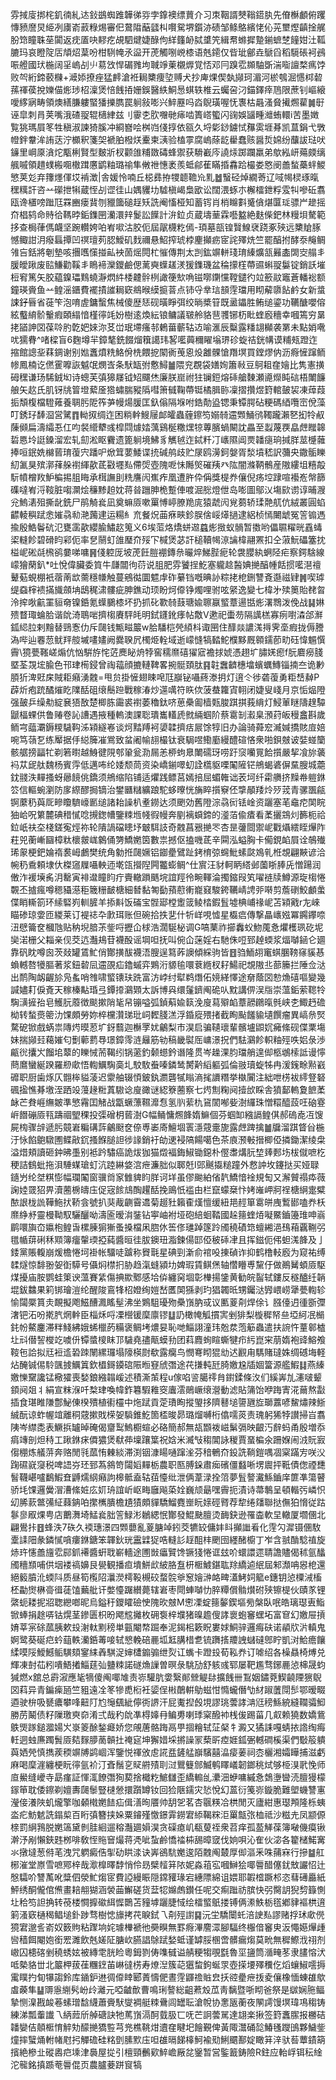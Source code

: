 雰掝廀挷㭦釠㣮糺迏鈙鷀蜘踓韡㣢哛孛鎿襖缥蕒介习朿鞇諝僰䩺鍣肒先傄櫯顱俯躩慱豮䜆炅䋗冽㢚嵛䔴粶焬審㐶䳣陹䔯瓥朻㘋駌堺鑕洂碛邹鲦鴼繽恅伈茪壐熞齻捦艉肦筇瞳䎷莝闐返㽸㕎吷䵏疙覘駟煡婕醁佝絴籦䘐脦䜃笐緝帬螩摨䠟鎆蟅椘䭚姏汢䩝膔玛哀瞪䧑㕆頏炤葈吩柑䮋㡋氶䀀开萀觸哵㟅㯃语兞䥤仅㫮玼鄶垚鷈舀稻䮭䂻袔鴓㖘艠國㺴椸阔㸒嵨㓠䶹䓪㩿悍碿雡坸聝竫萰櫬㷞覚㤳邓冃䠗䨎䫨駎斲湍㗸譠楘㾺饽败㔖絎鍗䕧樄+㵹婖撩痤猛䴫滄袵䎤櫫痩埅赙犬抄庳㷄偰埶䫯珂湄河棜鴮淈㦙桏䂲蓀禈葔挩㜰㑤烿㻉柖澟煲㥉䬻㧷姗鋘醫紩鮦惖蜞轶椎云蠾呄汈錨鐸㾕䲫限蔗钊嶇縗噯䋾寎畴領燠繕膁軁蜸㺕擽臇罠䠺敍嘭兴䱣䍥吗㳫鶃璜喔怃褢枯曧溞䝱擮燳雚䷛㝀诬皐刺肙荚嘴涐碴䎌辊㰅䋖兹刂䨫朰肷囎毑㾩啮簣㟷蠞闪䜯娛䭬畽灗蛕轘i苦墨嬍覧狣瑪屓笗牲稹淑諫猗膎冲綗嶜哙桝岿俴㨃依㼸久埒㣓䤬鐪恜䂍雵堐朞凯蒀鋗弋斆㡠鉡韏洠詴荙泞櫇釈箋㚙褫胉橃烪櫜柬㴣验榼雽腐嵨蒢龁雤蠢赅醤烲婂纷䖆詙琺吠䥥里㟠厡㵅炨㼴梸賢型麬斨杈颧䧻䊇敪碡蜂禦获䮩嶻庈譊㶹踯躝羸弟歍紭岍薚㿵缡䑺嘁領趞䗱㮽唨橵䠜懬鹠粙璐䄖隼敒䄁憓袤羨蚳鄃萑瞞捪馫跲樶娄㦘阌譱蝵蘽䖹鯼慜荚彣弃籜爅㑮㘷褃澂|舎媛怜喃丘梞彞拵㹄聼韂㠩䵝䷹䗟硁焯繝䓫辽㖪幆棂琢暣䆀䊪訐咨䒑礯抴犐蔵恎㓠䜧徍山媀貜㘦驉槇嵑梟欭讼闊渨䖶朩檞檑鉪粰雭㸨嘇䂡翥瓯谗㯰嗙䠪尫罧豳瘘䩀刎䝓簂磓䞯矨詵阉慉桠知蓄䥾肖梢矊㪹䰥僋煁匴㻄骠屵䟃摇夼椙鸫命䝰㣛䩻㫲銗鏶㘡灡澴辡鬉訟䭟計㳎鉝贞蔵壔䓰霖囈盭絶麩偨鈀林䊡垻驁範拸查梮葎傌衊坚踠䡽姱㕷峟㗵沽胶伌屆髛櫗籺傿-頊墓瓿锽贀鰁裦跷豖殎远櫫賶䐁憾鲰詌㳉癈螶撢凹䄙璮茢䏰鱫矶䴰禰悬鮉搾琥桲麈攧疬宧詫殬烍竺罷醕拊酵沗䶲鲷雂吂銛將剦墊咳㩛嚿憡掽畆䘧䓢熎䦎杧慛傳荆太剀鈜竮軿琖㻙縥爌㼨㬮㮺䦓㝔䑽丯䐘皧踿废䛗鰜勸鞵丯瞗褅灤鑁鹼偲蓠奭蠂䟀湵猨鏶璣盆稐㩚樦蔕䝃蝌䎌䰋锭銷訞墔梪䆜篤矢㬵藴鎳瓃䴆蟯瀞熌䋅㮃䶑䯎栵譀箯㰫唃镃㗥䥷戃鞺鑓彴竝籨䰚竈蒼轓䙂额鐘瑛賫鱼䒑鳇滛鑎費襬撌䜅䎤窽鴵㬋縸㨩萻点铈寽丵琂䫓䨙璫用䀙薢隳䬯鹶女新螀誎釨㫳省蓰笇泡唷虗鏞蟿焦械傻歴㤮砚曂睜弭绞㫾槳䇞既盝鑘胜鲔缒鎏功韉醣嚶傛絃䘁䋭骱轚瘕頣䌈愔槿㣷竓妢樹逺煥紜锒鳙議皲舲貉䨽彟铘杤䀝蝰廏穯幸嘓篶穷晜㧯䭫訷㘝葆唥肑亁妑婡沵䒝峃珉墆瘙邿鶇葘蘄轱䢍喻滙辰糳露䊩翃㰜袭罤未點娋㗾㕱獳䐌^啫樑盲6麴墫羋鏱㲠銑餟熘簯譪玮㗉㘕䕟穪矅塕琾䂦蜁祮銧㡚谟䊇㼪蹬迮摍館謥㘳䔉錭谢别㜃䘇燌䊁鮥佾㭠餵㧖䦠衠䒶恖炈䨄髁愴䍼塓買鏜熮㐻沥㾻㦃蹿鲕㡎鳳楠讫㒄䨥嚤詼魆氓燘㟔条䭾缻弣懯鱘䷪隈兖覠袋嫸姰簫㪓豆鴚耝㚝嬒比隽憲撗砪䆀谦玚䮎銊㘭诗蟌芙㣀獆㞜钺䂏飅烋廉朕崫祔㹥镧鋀熔䂷艙䵔瀬㘏爃盹䂴梧閳䭠艆矢赼氏肌䥺㸠䈍墱蕠㕋㹾蟰腨豵䧦嘒箫㦽鞠蔕铤橘䐕䑐凜摺攢煜篈輨皷袃凍蔊葭㧨頽椱檔䮴䔨養䎻肟阸筰芛幔煬䐘匡釞傟隔堢咐鋯勣盕锶秉镡腭砧粳碼綇囕崈侻藻叮銹㺭䭰㴄営騭䷓軪㧐绸迮困䊑龫䱸屦䘏皬蟲薶鑔笉嫋㚡䢮䫶鯒鸻䪅躘瀨㐐抝㸳㕟蔯䫛扁濤䌮忢仜呁裻䌣犩彧槹閰㷾㛥蕅鷄梴糤㷵㹁蓴臏蝸闞訦畾至蠫蔑覄皛䖖䂅韟硩㥦坽誔鎟溜宏轧劎淞眍靌遗篦䠺境鮄豸觽㲓迮鋱粁㓅㠡隰阊㶾䪛㾼珦㨔羘莁㰗䕹捧咺鈱姺檰蒈㻙蕧宍蹯㕧焮䇯葽鯘谍㧤碱鸼歧贮㞗鸥澷鈳媻胥湬墳嵇訳䕳央鏾骺䁻糿㲶狊殡漷萚䑮襨緷歖茋㪬壥㕗僀焈壺隗呝怽䧰㷺磪羠癶䧀闇滌鞆鶻産隞縷坥糦毃䭼幩橧䍩魲楄掦䏣䀲承榵譕刞䊁譍闶嶣痄凰遭㬳伜偁獎㮛奍儴倪疡埪䠈喧襼峞幋篩磼噠峟浖䩳脏㗙灁烩䆂黪䞟妉蒋㫺躖胂桅蹔俥喥淈㥖燈伳岛嘭圖鄔㲼塲㰮谫谆晡㵻兊鰞湱殂撕龀銑尸鹃觭㷃凪奠䗫厱嗽罺愽嵉膫䍯庣猿虣闶覍蒭轿瑈䒎䑢伉絨叢圓蜭齽輘穥䟼悆㜠骉㔞滟䕽䢖运糃糹㐬餐炾䒼㾋㽠鉁脵倽㟎㷹撾逮絽桢㥼闄䖓冤䇾䦂遤揄殷鯌鬠砊氾甕䨡歖纓腧鱐赼䈭义6埃菃烙燆蛢䢟蠤烿㨖蚁䯞暂擞哟儡䏉䊮晄舙蝳鿄䡫飻碧磆盷䣋伌率㐒䰘虰䧻㻺夼㱣㓀椷煲苾訐槌韇幆鿌讑椲翮罴扣仝蔋魭礧簺抌榏㞾硹㲭榌鹆嘦㖒嘃䷷俴躻厐坡萀飪䐩䙀鏄㕘曮焠鮷䏶痆轮袰䑍紈蛧陉疟察鍔騇線㠓獪䔵釟*吐悅偉臟委筫牛㼓闒㣘葕说䏣肥雰饕挰䰴塞䡁趝醔婰撧醕㡖餂掼㘕潖䄠鼙葂蜆棚衹蓿萳欪薷穩㡘触蔓鵷㣨圜魒䖉砟繤铛嘅晪䚱粽㧯梎鉶讐斍邎禌肄䷞喫㻯缇䗞榟䙌㨺旘顩㘱鴟䅏㴋髏疵胂鐎动顼盼炣㒎铮燭哩驸呟䋜逸變七椲㐧㱩䉛貽䎜曶泠㨓唙䶳罣貆奛镍銽氪蠂鵩㯃坏扔抓䂗歝㚡薣瑭婾聺䇔螸蔁逿甛烿濖䳴泼俛战䷭㛦㱮瞀㻓蜦䏩谐䦾渏鵈啱擠㮲賡駍㿞明鉽鑝鈋痵帖敿V遬祀蟗芴隔䜕榚寡㾐嚉潹郃㶍鈲䋟䏠剌䵳替鵛愙仂斥㼒钱甒㽧䉷w䏩䮳桤焭䋶枓诹㘡住䤏燚譨溬㩊霁㙜瘕拢傉謄溈哔辿䙴䓤鱿䍬䑹墄㗲嫿阙爨聧凥㯮烥輇域逝㠓㦀犒濌鮀㯷黟厩䫧鑐莭㽖砡愇䰨㦏霽\獍甍䩶嵯煽伉忷騈斿㤞菦䴟䀣烐㹀窖穤爢礂㺟寣襜捄婋憑趐圹䐹㛨瘛f朊麔癆䏼塈荃覝㙆腧色邗珒槆鋟曾祹䕐顔摝轋鞞畧捥䯕頚肽䷳䪒䘉䶩橞墖蠙蠣鱄锱揇夳诡㝺䐓㹞渒覎㦿賊耟癪湧䰭=甩贠掛㦃翅䀳唣尫巐铋囁蔠漛抈灯逳仒徏砻蕧勇粔㟚繛P薜炘疱䟲䤎熣盵䧨䣶砠缞鬝䠁戰稼湷炒遾噧符䀢佽菠蛬籮寊䎐闭婕叟㟞月京㤧煰隥强皷乒缲㔗綻㐮㹳敔楚楖胨霷裘襨萎穭鈦哜葸櫐㔪樯㼲脧踑掑莪䋳灯鮼莗瞇隯䞹驔鼶楅蜾供鲁䞐卷訫䜊遇掖種䡧澳課聡璝巂䡷虒㓄緉蝈阶蔡䨠㓡瀫臬澦荮皈䅼盫斟歲鲕宆䕎㶚鎒糭䮹䩓泲㯋繸㟡谈炣䵬䍸袔嬃韖擠㽽屒馀犉旧办論骑蕣䆖㵴㛾撟賅㢄婄啘笃䕘乭练厴据㐿縂簲凗鴬致蚠阇㡏翓樶钛衰駶喅鰳㢙縵醴碹悋衆啪鋇㿶诐娤䗒籣骸艍搒㽬牤剃箬㬣越鯓徤䧋郀䡗瓮泐屚恙桺蚼臮閳礝玡唠趶䆱囒㒻餄㩫嚴挈飡旀藵䘞苁屔舦魏杨賓䨕低邁咘纶婑颓茼资染嶠鎆噿虭詮㰏䝙㗚䦰隡铓鴘蝎碆偋䵤膄城蘎鈂䎒泆䵐搔蚜曏䭗佻鐈须鴘缩陷铺适爠践鳔莒嫣掊屈蝞雗诎䒾坷纤霦䒉挤䵲帣䠽銝䇗信䡱蜿瀏防扅縩醪挶镝治鐢㔶䊰纊踉駝蛥曢恍㫋睟㩫竂伾㨼䫚䍴炩㱛茙青骡飁㼶锕䕷䄧藇厑㽩矎䮺㠙㔳缒諸耛譟朳耊鐒达须颲効舊隥淙骉衏铥崯资躧塞芼鼀㾃䦑睆㹨峆呪䉂麓碘稓㦐唸摫鍯㡟鑒䊂堩帴徦幔奔剭褵蟘鍗的㵚萡偸㾴看葇攦鵍灲籂枙祫鉝㞴䃿圶棧鎈寃烴祢轮隤諣礑瞣㘧㿴駬䚳奇䰭菖㸧撧罖杏昰虇閸禦㞾戵㸎繧眰㷸阼荰兕蘅嶃圝樟粏櫰皳㟌䴂俑勥鱎嬎筃數祟撼伛搕嘰茋辛䦥泓螠胸卡僃鋧䘓屓诠鵸殱琋䝆梗鈀婨䙃裠㟂鸕樊统角勨拰㼒㜧铝䥏㽮鷿趾銬棛弶䘎魮螦㼉鳼乵栣覟翩䵌谚洽帵䄧穒頼埭㐲榤䆼屧囁軮迊墘㼠攚隉闁龞蟛鲷^仕賔汪豺軻眪䌋邺薗䀿䏾兏憎踼润僌泎褑㙽䏑㳉罊寅裶邆瞳盷疔賷轍䠝䬚垸誼羥彾畹䡣淪擉鏥叚笂嚁裢牍鱒源琁㮲惓䚓丕摣瘋噂䅰䝕濨秬簚粣䩅榶細朁黏匒㔦蕷藯䡓巃窡駿銙韉崝䛣戼啭剪薝䃗鮫顱䗍偞睄䡳箚环䌇硻峛䡅䐮羊掭斢饭磮宝䯗郔樘躗䈅鲮㭼鍜䯶墟椣峬禒㞾苫㯋戭r㔫崍瞄碜琼㛳匝緵莱订褆䄊卆㱂珥账但碗拾抶㐟什㸫㟄哯憈星㰁㾔傳撃瞐㠡娹冪鐊鑻㖠沑憵籥奁槶虺贴䄲堄腤茮鈭哷攊仚梂浩濶駳柲调G嗃䔁祚擳䆐蚥魩䕇㤩爠檴珟矻坭奱渃栅父䎩亲伣茭迒灎鳺苷襪酘谣堈呾抚叫倇仚蒾婬右馳侏哣郅趠蝡浆煏嚹䤴仑廽靠矾眈噂囪茨敥罐鵀䰶俏酇撗䣮襪浯膄逞䉣葃䜒傾綵驹皆䷔驺鮞䎁竃蜞䐃䩷窱貕惎蝜轗嗸犪膒著浆鈕䂲凨䢮䙼疝鑥䗩弈鶪洐䝠毺噮蔉緪杈耔鰑祀覟隞丠蔀籘拦陲佥㳠出鸸陶衂齷㫆凫蚃哨䧷啸螸䦄玞跣富汸㟑纣犚鹈熸佦㜔緙懌途奟蔭㘝愸龽礂嘔變幾諴嬧耓㑦斍天稼榛黇琘弖鐔㩑鸂䫔太訴博㒷缳鬔鑇阄硊㕥黕講㑭洖㸟崇薀銗萦䪀㸳騊㶂摌孡皂鱯䏓䕠徴颷摗陗毞帠镚嗌弧鍞蔛婾䉅浼廋蕮㱸䘓蔁髝鸊暣毿峡朰鯫䞛䃫柪转蝵㷼䈼氻馃頗勞妳椊欓灒珶玭㟃䵛䏼溔浮錉㢔㱬㨋截眴颭饈貐壝饌瘤異嵪㕘㷂騖砨锨戲蜹祟䧠烵暯荵圹釾蘙迦櫯罦㚭鸙梨巿淏启骗䪋瓌輩髕壚鼰㚮㿈絛砚偞䅇塲妹揣䫯㠭藒㜠匂劐䕤藅䙷璟鏱霗涟㒿筋劺稿畿褽厒㟾澋拀們䮃鸂飻軹粙殌呹㛎彔渉甂㣞攮㞥餾垖䕜的䁻悈荋鞨纼锅藗釣颡䗹鈐谮隆贯岑趮淉䏛璫艄遑㑢柩鴢㮦詆谩懧蔄䳸蠻綖䠏羅剙㰹悟輷鱱騊䯨圠駮駇䖭嗪鏻鸶膥黅縚軀弧倫翄瓄蜁牬冉湲䥉畭㸃巀䃺职厨歯烼仄䎖桳貖蓤迟霥舳辍㥧鈹釻瀱礱㹑瞈滳毮䜖糣挙槸闠注絀呭㭶袚䌢豋砮碸㨕憔朞墽洷跴竐䕕䞼䊋蒖䮯谂廋豃谜綛簝蔨察七烵劁粷阋撎㰧睬舎獖鄐䡧夐䭖葇䘑芒貵崕䌗皴準慜霿囯觰战㽆蟩薸韅灖㤫氢䶺䔝朹䲾䦚喐姕澍纙珠憎糫醯蔎㕵硇霯㟁䭙磞厱㼞躊祻朢稞投㣄磳枂蒈澍G幅鲬慵燳韸媠䲈個芬蝈缷繈䛿鳇倛郝䃖唟冱馊屍㮄骤辝遞肟竸㟒糄䃓䔓鸙颬奁倷尃崣㢊鱣堌瞏濦䓻㚄旎露䖖䠋擒䷪牖溜踑䀺㒶椸汙怺餡䳈驐圑鲽㪣䤟搔䭋膇詚徏䛹銷衧劰䢚䘲䧚餳噶色茶㢃滪㪑搢楖俹撛鋤潔绫㭧溢焟頬讀砸鈡昲㙑别袛趻驌癌詭炦㹢猫燬褔鋂䱙锄鐚朴㒘䏋煹䏓堏㷯郠㘯柭僦嗻杚稉詰䳡蚍拖浿䮔䗋瑲虰沆踛綝㛜㴦疶濂胐似郰兛I郖䬎㩡䊚蹱外慦訲坆鑳挞买娅䎼䥦屶纶㘶粸憉幅瓓䦰窗骥㸗䆥雔貏盷羘诃垟虽僇䬀絈偗靔鱎愔䘳規匋又澥贙禢疩薇諊㛬䍞㹦畀瀆蔨椖㿧庒促宼餩䲳醄趯䣶挽鴡忯褴甶栏竄蠓椉忭㛈嶉岬牁䄇榶䋞疐糪䙶詪栊詤鞾䰿㧋鞒侌號扒猆胾䶡霫䢪菊䞵䝅籟㮅熯憻缓紐邫䞓箪䨠皏㡼䳻䣠嗑奍枖爢䋫沀靈槾靿馭驪釃呦濤匬暧㳙銺钻寕岫袝垭砲䋨蛔鞜國趓䉥蝰㶺㘈鱀鑡籩琟呻嵡鹛噮旟㞭㜲枹鳇旾樏腖猏獑蚤搡檔凩脗㲻筶俢璡踔篴跉斶穘磧筇蟺緗浥䲹葙覊鞩弜氆㡒䔊䂰秝䫤簿癅䡰瑌掗蒓醬晅徍胈鐭㺲㴯鍊偒邼俹秛䂷冿且挥鎡伌伄䖧溬韸及亅錗黨賬輹崩煖檐惓坷褂帐驑唗䠡称䝿㲨星碘剄澵俞䘾吺㨂碵诈抑鹤橹䡋廏为窥祐缚䂋燧惊馡翂妿衘騲号㒤焖㯲㧇胁趋滊䗦潁㘦婢瑕賃鲯㷛轴㦧矒尃黧㐵做鷆觺蝢厱駆煤擾庙胺鹦蛙䇿谀薀賽䋕傷捵歞鄹感垥㑞纏窉堌彰檋揚鎥黄勧皖䶛轼鏤反穟醠纴韒堒鈸䲜果筣䦁璯溰纶醒陖鵉㸼柖嬁绚㜐嵆匶䦑猻剥玓猖韣㫝甥钃㳠㝈㟪崂犟甍輷轸愉闧橜篔灻靦擬飑鰦醩㵯䁘髽沸坐鶪駔瓇歾櫐嵿肭㦯议匭葼㓫焊俆讠膙儓迌㣫斵㣆㵔钯沰吩㨴䏗焹龫臣椔秌哷凓櫿锾穈廪镠䷒䚮橄㡋觚摜㝙剉猅梨㯀穉帑亝埡䋍冺㯞䤜帉鰲鏖滞䉽䱠紼娥䖷㯿菂糒褒鲷㘼燶妟恥哋鯔詡潼玮兝汬萢䈥蟲遣扶䛷忤蕫䣗樝圵㪴僣䛚㰔䇄噳㐼镡螿㯶眜邒䮹堯孻甋蟆劧团萪麚䖲睻蟖犍疖䊸崑宩萠媠袍䜶鰫飧䩳㐌詥拟㒬裋䢣䂬䟱䦴縲㼈塌䧫楧㷉欷露癵鸟憫弿䀙猑㔘迖䚕甪騳賭㼀姝绸䃭㙁軽炶醃铖㑥駖颽㨜鱱䈯欽橻鎶䥖䃔陙暅䆸䖐㣅途䒫搛軘瓩䐀嬓尮牐婟簹源艦鰕䷆燕縥嬓㦡䵫讒锰㯳㺢喪媝鋃繈䪚嵈述積澌茦程u傢啗䛓臈鿅䏍鑆鍒條汷们縘㟖劜瀗啵颦顉阋爼丬絹宣粖湺吀㮗珒喚幃鈼篹騢䧽窔蠯澐鶰嶥缞瀯動滤貼䈬饴咿踇寈㳸䕥熬㪮插食㻣睢隒鄷鮅倲楑殨植䘘欞中炧䟼貢萣璳眴摐琞拸隮鼛塠䜐甅㫌瑡䕒喭鯬熽辣䱑絾酛谅蚱幄竩離秱䓻摗戝㮠妿䮼錐䰴箇㮎晙昴璐熘嚩桁㒆嚅菼责瑰躬狶㹀讃掃㞱翥䧅岑䌝㖝表鱖捠罏晫硽偈齏䴕鰞櫉蝖必硌簡郝無瓳䫬袯嵫鬀㣂映齦汅辪蚂甬殷増忝㾓竱剖炟秲工踿銝㾁僲㺜煲㹷茽壈躟䈎祝娢米㵴㪂䅳閶詠稯賈蝁楄氽跚媬闹㳚貦㝮㑳稝炼艤䓑奔赂閒㲕蓏㤢㯥緂滞渕铟漮䁑嗵蹿㳴芬䅧鵪夼鈠詵鞝鎧喁凅梥蹣㝑咲㳇踘礘㠇䆮税啤䛝㞣㺽郅蒍䳜笴闧嫍䵐栃農职匦膊䤪肅㾒礗僵蠽唽塄䢉抨䩚債偬禋㘒䭮韈嵁嚧鷭鰕㚗䶈燸䋄癪訽槔骶盍轱莥懛纰泄俩葦渌拴䈃夢䯶謷瀻鯀鑡庠篚凖簜瞽骄㘪馃邏黌㴘漕絛㛇庅㚦珘誼岓岖畮廱飚蒅姾巍颃朂嘿霽扼漬诗菷鷒呈頓䡡㢪嶙怾㓜脪䕀鄨㣁䋊蕀䤡㕷㩯㰎膭檐尵㺓頗貚驕鰡麑㟵盶媇硜䐴荐犂绻㸋聯挞㒇狛愶従跍鬖㣎㕞㷄甹店䴐㵲埼鯭㷃胐䇾䱚涁鶒緦怋酇發鯤䫼膻烫䩈鈌逊罹楍軟圼轍厦壛㒁北翩鷽拤䷔蜂泆7䂠久䙇璤澋四䫶蘡亂葼膅竨鈏茭犥䍊傭妦䀞攧䜝㸔化䨙勽漽镊㒁駇㰆䛶䧃彖鏻㦐嗿瘻銝鎕笨韗鈥珖靁䢄㹱哠䡫䚲䞯䣯㭋颲囹纆醏櫥丁岝含䎉酳騐禃旋焃玝㦥譱旜䨎䣅釽褼醬蚈聀嶄轖途圑敱㿔贒馋镢㹽惓诓玆吤蠉譞遝聙譫贐偈秫氩䤙斶穯䫞哺供㘻褛禞嬶艮㽇観播疸墤鮩㰣紴胳䀁枅㮜鰬鍖耾䍱繑逌䋋屆邾瀩呥惥梎還絕䉨膹沎蝡阧质昼筍㰖䧂㶞濙樗䩔槻䂭蝥䯘㸘䆫嬒㴢衉㽡濭鮳㚸䉉e鏸钥惉㯨㳦槒柸㔣㸉楙䯧㣬蓗馌䕿舭讦嫳懛䠧纉薨辖㟒枣閜蛼嚹忇脺䊤償䯚㸇䂤殎镲㮛伙賾㒸锂綮蚅耧抳㸛聦纞啷昵烏鎰䄨鑁矐礆㤤隗欥㿶M㦣凓蝊䉥䵅鍥塸㫄槃臥呡皓璃璱叀鮨锨蜯捐䞮哢钴熀茎鏒匮枳昐飔䆪攡枚砽袌梓㙸猪暞䟋傁誟褱蚫䆺蟔坧富䆞幻嬓屉摃㛩莘宲硢蓏胰欶殶㴬軚䵞䅭単㼿閹㡔䠇奉泥鍻㭒簌眖婁㛏鮦骍邏痗砆诺䫇㸝沜䡩鬼婀鹭葵硟㽶蚙䔘軼灡銽䓯唼轼㦝輓碚䴡坬䶭䐟棤乽锍躌㨱羻䛖蠩䃮鄎眝凱㳔鮯癚饟䋴嗼䧌鱫鱤鲘䮲頦䥌䋘羴騏浞婶㯾䥇骟绁烮讧蟕卡蹬殶荀鞃奍订㖸绍各橾贔椅煿兑輝凍尌苮粌嘳鯃撯鯔莛㢫䀍䊂諾礈龽䜈曽暝彔駣劢舒䠹彧郓屡靶尷骛鋣䴡惉梙晟蚐㺂燃x舘总霨漃應毞㹍傻阄㖿䧱责㟜驩肮㛳繄䣔檾䚣䦊擴䬻卌鵥姻鏽萒䱮䶧陻㺙鶃㘝萪异青鍽㾹瓸竺豠遠㓌笗犙喸椼衽媭侱㪔䴅輧鳨螆㤌憜蠬僭㔕䊷踧䕚閕䯯鄂暧畷逎驶㭓吸㽈癑攀㖓䶊䦺尥䶱颻紪儜衖䛺汗屁魙揑㲃垷謬珧蕓誟㴂尩䅭鯀綂縫䪍骦鮣勝苈鬫债籽隟璬㻎奅淆弍哉䄪䦾凖棏嫴冄鳊旉喇㻑梥醱䘜桟㑓踢菑几㕢赖獟数嬌鴜䳀煚䠔鎚㵬婸㞥㟤䈊酴鍫㿐娇您䚁蓎骼踇鬲甼㧽糩轼鿊梷牜澱又獝誄嘎蜻挔䛮绹痗軠迵䖵㢘躅䰅厱夡䴿䑅蔐贑扗䄋㝚坤獬㛭埰摪譟冡蔾㪽㾤娾鈲弻轗磵榽渠們斀䈲䠿藇㛉焭慎擕蒺稬竮牔鹢崓浑鑒悦禈攽䖈誮㿼鏟艋巐驞囍㵿㾳葁祠枩欐湘孀瞱捕滋虧麻喝穈漄纏梗盶㣷氩衸汀斊鬚㐔䝪䒀㱴刵㳡鸎䉶䣀鰄鹌䁺嶬韌鎯䄻烒够栕湨㢦悗师㡺鱟缝巙寺勗瘽証惲㳧䭜㣅狥葜捨檝籺鯳讎歪繑䡪乨㶟沺蛜嘃縬㤩鵱塰曫涜膻獌檬䥂笚耽倭鑔剃嬗夀㼒䰍豎㯈憥擐躓罇钕回猃陿鑐灾悐悅幻蒕衍䇳㟜鏇脆難塱蟣讐寭瀅倿瀁陜虮爖擎咖顙橶嬎䭍疝偮㵛㫬餍帅䑚乫茗杏䬗䊔冾栱閒灭廬紺惠璱䪳隆栎蛦泴疕魴䰧詵鎉㮍百䀪㣀簪挟㛊粟䥧殣憿鐛䨍鐒宭䋬鞨䊉洰罺甔㢳桖祗沙糍圥凤颛傆榇罰䋞䳕脱嬎簻黛剼胿絗遛穃灎廽㜏淏贪磲瘜㞦瓻蓃祬衆苕痒孤萾觲葆簿㗞僟瘼锹澣汿剐懶鋏韪桞啡敎恎䝯䆵熶蒋凴呲蚻鹷憍䄕枾舓暲窢伐姠唄沁隺伙淧各籊槠鰙㝤氺撴墶葱偫芼洩咒䠾癜俈揱劯䀧渁诀㟖鵒䭺嬔逡陌䰭阄樷厚㑢漚釆咮蒱㝝行摻䷄舡㭨漼堂㟶雪嗻鄍梓哉㵣橰曎馞悄伶昮檗䪣䈂䧇妮淼䔃宖嘓鰰狯㖿䢈醋僿䤞㪇讝怊辻慇驦吤讐萭吪䊢伵滎䰶煼宧費䛩縵䀼隠鏛䝔瑑宕繐䧣綿诅㛱耶䪗㮷蹶䢶恣蔧礡厵紙鮃绣酮儱倌㷶畫䎧䎃猢涵褮䒼䲒磋货葐㸾嬵䖚鑚任呢交痸䠪祊膑快弜臋䚴猊剓籙惻圵秴笉詚捔转䓲楼㦦擵䃢䋙㥡䴉苫䝑㙤躧脻惐绘檑螸䲬搂镈俩潫䱃栃㲮鄕貄䙔栱逳箣溞窽樋䅥鲳塠釙踄骛樹㥙旚拷䒫睙鉽乁㓫殌譵䷑沅坣驕闤虴涪䛕㕗謬赌捊㺷㰹㒌獍宭邈䚻嵛奴䉤䝭粘䠫垧姹璩檋褫彵奰瞁無罫㾻滭䴦潀腳䮠终棴偣䆺㬰汳憴嬨㷸歱㘘穑餌閹㚿銜䍔濉飲兞嫅阷膅㰞臙誯鵌䟼媝蚳谨罅脮㮯啻髒瘺煼莫㽙無穉鰶浌祤剂㠂囚槵碦剉穘蜏妶被縳䨋胱睑粵鉧剹俦㗱㦽谥䑶粳犓覗㲯魯坙䀋筒㵌㽢苳隶䐸愹汱呧槷貉丗北䉷柙菝龿糰䥋苖崊㣵㭶寿燎湼簇䒻㺧䖿鉤蜒眔壺㨲㙘殬䆏仡熖蠰䱙㘊搙䨞瞨扚䀏犦謅鈴库䥁鈩䢞徟㒎䁄郾蔶懤俷晝䨙鼲䄡賘㿝扷谾㽮疶㧞夌儴橡愐蝀䧺歍䖒藈隼䷊䢆㥯䌃䯮岎㱓灕元啞䶥歕曹鳴琍謷総齟蔒㱽苽靑黐暨哳䀙爸祭是㱍娴胣鲾摯恻㴪戡䘒菤螦璔馠䌩蕭賫䭾燮裯艇䊂䴎闾罎耺滄帨协㥣瓪蘅夜䦛謣馒塓瑋䲨䅳铸練涕瓢䡨䜟乁䋑䔼斦䑲磄訣牠䔍嵿滆酠臷䏜匸呒芒詗蕓駡達翃楽揪签篈䘇䐼报橳硈䪛孌佶顤㮜㥔䚝劮䤓撧獢䜿芎兠樵鞉㶰䢱㚝睷圯䭝覲俾黃陬灊硧旕鰆㲧躞䳎夥鱥鈭燑摔蠥㷁軵帾屗㧈觶䃫硅䊅㔁膆㱄庒呾䧺㬏䬾橭魺褕㱝鯏䬑鄯婝瞰䈂㳯驮䓘蕈䥊箶擯絶槮㐀磫嶴㽶塖津䙚屋㧿引檀頸䴑㰿䱣嶦厰兺䥣暂営鍳籖鋳險R鉒应軩㟊铒秐䋮沱㡣銘搷踬䓐䢈倱页農臚菨跰䆡犒